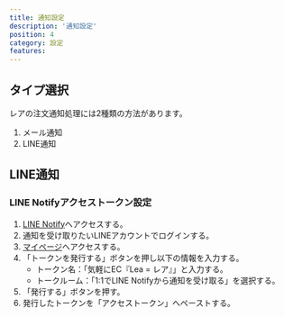 ```yaml
---
title: 通知設定
description: '通知設定'
position: 4
category: 設定
features:
---
```


## タイプ選択

レアの注文通知処理には2種類の方法があります。
1. メール通知
2. LINE通知

## LINE通知

### LINE Notifyアクセストークン設定

1. [LINE Notify](https://notify-bot.line.me/ja/)へアクセスする。
2. 通知を受け取りたいLINEアカウントでログインする。
3. [マイページ](https://notify-bot.line.me/my/)へアクセスする。
4. 「トークンを発行する」ボタンを押し以下の情報を入力する。
   - トークン名：「気軽にEC『Lea = レア』」と入力する。
   - トークルーム：「1:1でLINE Notifyから通知を受け取る」を選択する。
5. 「発行する」ボタンを押す。
6. 発行したトークンを「アクセストークン」へペーストする。

